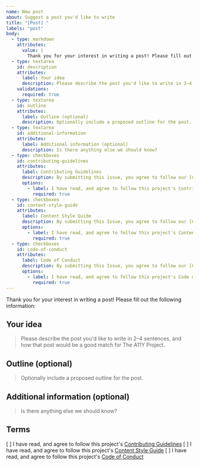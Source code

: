 ```yaml
---
name: New post
about: Suggest a post you'd like to write
title: "[Post] "
labels: "post"
body:
  - type: markdown
    attributes:
      value: |
        Thank you for your interest in writing a post! Please fill out the following information:
  - type: textarea
    id: description
    attributes:
      label: Your idea
      description: Please describe the post you'd like to write in 2–4 sentences, and how that post would be a good match for The A11Y Project.
    validations:
      required: true
  - type: textarea
    id: outline
    attributes:
      label: Outline (optional)
      description: Optionally include a proposed outline for the post.
  - type: textarea
    id: additional-information
    attributes:
      label: Additional information (optional)
      description: Is there anything else we should know?
  - type: checkboxes
    id: contributing-guidelines
    attributes:
      label: Contributing Guidelines
      description: By submitting this issue, you agree to follow our [Contributing Guidelines](https://www.a11yproject.com/contributing-guidelines/).
      options:
        - label: I have read, and agree to follow this project's Contributing Guidelines
          required: true
  - type: checkboxes
    id: content-style-guide
    attributes:
      label: Content Style Guide
      description: By submitting this Issue, you agree to follow our [Content Style Guide](https://www.a11yproject.com/content-style-guide/).
      options:
        - label: I have read, and agree to follow this project's Content Style Guide
          required: true
  - type: checkboxes
    id: code-of-conduct
    attributes:
      label: Code of Conduct
      description: By submitting this Issue, you agree to follow our [Code of Conduct](https://www.a11yproject.com/code-of-conduct/).
      options:
        - label: I have read, and agree to follow this project's Code of Conduct
          required: true
---
```


Thank you for your interest in writing a post! Please fill out the following information:

## Your idea

> Please describe the post you'd like to write in 2–4 sentences, and how that post would be a good match for The A11Y Project.

## Outline (optional)
> Optionally include a proposed outline for the post.

## Additional information (optional)

> Is there anything else we should know?

## Terms
[ ] I have read, and agree to follow this project's [Contributing Guidelines](https://www.a11yproject.com/contributing-guidelines/)
[ ] I have read, and agree to follow this project's [Content Style Guide](https://www.a11yproject.com/content-style-guide/)
[ ] I have read, and agree to follow this project's [Code of Conduct](https://www.a11yproject.com/code-of-conduct/)
